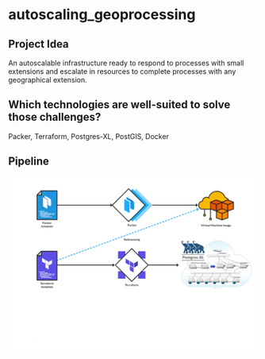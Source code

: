 # autoscaling_geoprocessing

## Project Idea 
An autoscalable infrastructure ready to respond to processes with small extensions and escalate in resources to complete processes with any geographical extension. 

## Which technologies are well-suited to solve those challenges?
Packer, Terraform, Postgres-XL, PostGIS, Docker

## Pipeline

![pipeline](pipeline.jpg)
